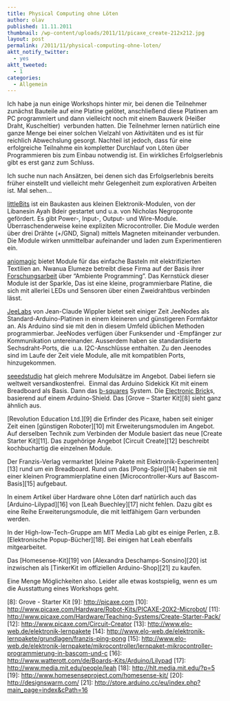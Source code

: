 ```yaml
---
title: Physical Computing ohne Löten
author: olav
published: 11.11.2011
thumbnail: /wp-content/uploads/2011/11/picaxe_create-212x212.jpg
layout: post
permalink: /2011/11/physical-computing-ohne-loten/
aktt_notify_twitter:
  - yes
aktt_tweeted:
  - 1
categories:
  - Allgemein
---
```

Ich habe ja nun einige Workshops hinter mir, bei denen die Teilnehmer zunächst Bauteile auf eine Platine gelötet, anschließend diese Platinen am PC programmiert und dann vielleicht noch mit einem Bauwerk (Heißer Draht, Kuscheltier)  verbunden hatten. Die Teilnehmer lernen natürlich eine ganze Menge bei einer solchen Vielzahl von Aktivitäten und es ist für reichlich Abwechslung gesorgt. Nachteil ist jedoch, dass für eine erfolgreiche Teilnahme ein kompletter Durchlauf von Löten über Programmieren bis zum Einbau notwendig ist. Ein wirkliches Erfolgserlebnis gibt es erst ganz zum Schluss.

Ich suche nun nach Ansätzen, bei denen sich das Erfolgserlebnis bereits früher einstellt und vielleicht mehr Gelegenheit zum explorativen Arbeiten ist. Mal sehen&#8230;

[littleBits][1] ist ein Baukasten aus kleinen Elektronik-Modulen, von der Libanesin Ayah Bdeir gestartet und u.a. von Nicholas Negroponte gefördert. Es gibt Power-, Input-, Output- und Wire-Module. Überraschenderweise keine expliziten Microcontroller. Die Module werden über drei Drähte (+/GND, Signal) mittels Magneten miteinander verbunden. Die Module wirken unmittelbar aufeinander und laden zum Experimentieren ein.

[aniomagic][2] bietet Module für das einfache Basteln mit elektrifizierten Textilien an. Nwanua Elumeze betreibt diese Firma auf der Basis ihrer [Forschungsarbeit][3] über &#8220;Ambiente Programming&#8221;. Das Kernstück dieser Module ist der Sparkle, Das ist eine kleine, programmierbare Platine, die sich mit allerlei LEDs und Sensoren über einen Zweidrahtbus verbinden lässt.

[JeeLabs][4] von Jean-Claude Wippler bietet seit einiger Zeit JeeNodes als Standard-Arduino-Platinen in einem kleineren und günstigeren Formfaktor an. Als Arduino sind sie mit den in diesem Umfeld üblichen Methoden programmierbar. JeeNodes verfügen über Funksender und -Empfänger zur Kommunikation untereinander. Ausserdem haben sie standardisierte Sechsdraht-Ports, die  u.a. I2C-Anschlüsse enthalten. Zu den Jeenodes sind im Laufe der Zeit viele Module, alle mit kompatiblen Ports, hinzugekommen.

[seeedstudio][5] hat gleich mehrere Modulsätze im Angebot. Dabei liefern sie weltweit versandkostenfrei.  Einmal das Arduino Sidekick Kit mit einem Breadboard als Basis. Dann das [b-squares][6] System. Die [Electronic Brick][7]s, basierend auf einem Arduino-Shield. Das [Grove &#8211; Starter Kit][8] sieht ganz ähnlich aus.

[Revolution Education Ltd.][9] die Erfinder des Picaxe, haben seit einiger Zeit einen [günstigen Roboter][10] mit Erweiterungsmodulen im Angebot. Auf derselben Technik zum Verbinden der Module basiert das neue [Create Starter Kit][11]. Das zugehörige Angebot [Circuit Create][12] beschreibt kochbuchartig die einzelnen Module.

Der Franzis-Verlag vermarktet [kleine Pakete mit Elektronik-Experimenten][13] rund um ein Breadboard. Rund um das [Pong-Spiel][14] haben sie mit einer kleinen Programmierplatine einen [Microcontroller-Kurs auf Bascom-Basis][15] aufgebaut.

In einem Artikel über Hardware ohne Löten darf natürlich auch das [Arduino-Lilypad][16] von [Leah Buechley][17] nicht fehlen. Dazu gibt es eine Reihe Erweiterungsmodule, die mit leitfähigem Garn verbunden werden.

In der High-low-Tech-Gruppe am MIT Media Lab gibt es einige Perlen, z.B. [Elektronische Popup-Bücher][18]. Bei einigen hat Leah ebenfalls mitgearbeitet.

Das [Homesense-Kit][19] von [Alexandra Deschamps-Sonsino][20] ist inzwischen als [TinkerKit im offiziellen Arduino-Shop][21] zu kaufen.

Eine Menge Möglichkeiten also. Leider alle etwas kostspielig, wenn es um die Ausstattung eines Workshops geht.

 [1]: http://littlebits.cc/
 [2]: http://www.aniomagic.com/
 [3]: http://www.aniomagic.com/sparkle/research.php
 [4]: http://jeelabs.com/
 [5]: http://www.seeedstudio.com/
 [6]: http://www.b-squares.com/
 [7]: http://www.seeedstudio.com/depot/electronic-brick-starter-kit-p-506.html?cPath=138
 [8]: Grove - Starter Kit
 [9]: http://picaxe.com
 [10]: http://www.picaxe.com/Hardware/Robot-Kits/PICAXE-20X2-Microbot/
 [11]: http://www.picaxe.com/Hardware/Teaching-Systems/Create-Starter-Pack/
 [12]: http://www.picaxe.com/Circuit-Creator
 [13]: http://www.elo-web.de/elektronik-lernpakete
 [14]: http://www.elo-web.de/elektronik-lernpakete/grundlagen/franzis-ping-pong
 [15]: http://www.elo-web.de/elektronik-lernpakete/mikrocontroller/lernpaket-mikrocontroller-programmierung-in-bascom-und-c
 [16]: http://www.watterott.com/de/Boards-Kits/Arduino/Lilypad
 [17]: http://www.media.mit.edu/people/leah
 [18]: http://hlt.media.mit.edu/?p=5
 [19]: http://www.homesenseproject.com/homesense-kit/
 [20]: http://designswarm.com/
 [21]: http://store.arduino.cc/eu/index.php?main_page=index&cPath=16
